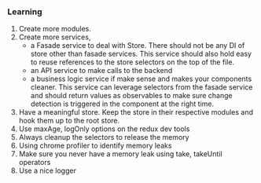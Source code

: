### Learning

1. Create more modules.
2. Create more services, 
      - a Fasade service to deal with Store. There should not be any DI of store other than fasade services. This service should also hold easy to reuse references to the store selectors on the top of the file.
      - an API service to make calls to the backend
      - a business logic service if make sense and makes your components cleaner. This service can leverage selectors from the fasade service and should return values as observables to make sure change detection is triggered in the component at the right time.
3. Have a meaningful store. Keep the store in their respective modules and hook them up to the root store.
4. Use maxAge, logOnly options on the redux dev tools
5. Always cleanup the selectors to release the memory
6. Using chrome profiler to identify memory leaks
7. Make sure you never have a memory leak using take, takeUntil operators
8. Use a nice logger

 
